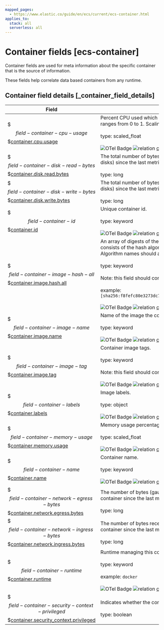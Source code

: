 ```yaml
---
mapped_pages:
  - https://www.elastic.co/guide/en/ecs/current/ecs-container.html
applies_to:
  stack: all
  serverless: all
---
```


# Container fields [ecs-container]

Container fields are used for meta information about the specific container that is the source of information.

These fields help correlate data based containers from any runtime.


## Container field details [_container_field_details]

| Field | Description | Level |
| --- | --- | --- |
| $$$field-container-cpu-usage$$$[container.cpu.usage](#field-container-cpu-usage) | Percent CPU used which is normalized by the number of CPU cores and it ranges from 0 to 1. Scaling factor: 1000.<br><br>type: scaled_float<br><br>![OTel Badge](https://img.shields.io/badge/OpenTelemetry-4a5ca6?style=flat&logo=opentelemetry "") ![relation](https://img.shields.io/badge/metric-cb00cb?style=flat "metric") [container.cpu.usage](https://github.com/search?q=repo%3Aopen-telemetry%2Fsemantic-conventions+%22%3C%21--+semconv+metric.container.cpu.usage+--%3E%22&type=code)<br> | extended |
| $$$field-container-disk-read-bytes$$$[container.disk.read.bytes](#field-container-disk-read-bytes) | The total number of bytes (gauge) read successfully (aggregated from all disks) since the last metric collection.<br><br>type: long<br> | extended |
| $$$field-container-disk-write-bytes$$$[container.disk.write.bytes](#field-container-disk-write-bytes) | The total number of bytes (gauge) written successfully (aggregated from all disks) since the last metric collection.<br><br>type: long<br> | extended |
| $$$field-container-id$$$[container.id](#field-container-id) | Unique container id.<br><br>type: keyword<br><br>![OTel Badge](https://img.shields.io/badge/OpenTelemetry-4a5ca6?style=flat&logo=opentelemetry "") ![relation](https://img.shields.io/badge/match-93c93e?style=flat "match") [container.id](https://opentelemetry.io/docs/specs/semconv/attributes-registry/container/#container-id)<br> | core |
| $$$field-container-image-hash-all$$$[container.image.hash.all](#field-container-image-hash-all) | An array of digests of the image the container was built on. Each digest consists of the hash algorithm and value in this format: `algorithm:value`. Algorithm names should align with the field names in the ECS hash field set.<br><br>type: keyword<br><br>Note: this field should contain an array of values.<br><br>example: `[sha256:f8fefc80e3273dc756f288a63945820d6476ad64883892c771b5e2ece6bf1b26]`<br><br>![OTel Badge](https://img.shields.io/badge/OpenTelemetry-4a5ca6?style=flat&logo=opentelemetry "") ![relation](https://img.shields.io/badge/equivalent-1ba9f5?style=flat "equivalent") [container.image.repo_digests](https://opentelemetry.io/docs/specs/semconv/attributes-registry/container/#container-image-repo-digests)<br> | extended |
| $$$field-container-image-name$$$[container.image.name](#field-container-image-name) | Name of the image the container was built on.<br><br>type: keyword<br><br>![OTel Badge](https://img.shields.io/badge/OpenTelemetry-4a5ca6?style=flat&logo=opentelemetry "") ![relation](https://img.shields.io/badge/match-93c93e?style=flat "match") [container.image.name](https://opentelemetry.io/docs/specs/semconv/attributes-registry/container/#container-image-name)<br> | extended |
| $$$field-container-image-tag$$$[container.image.tag](#field-container-image-tag) | Container image tags.<br><br>type: keyword<br><br>Note: this field should contain an array of values.<br><br>![OTel Badge](https://img.shields.io/badge/OpenTelemetry-4a5ca6?style=flat&logo=opentelemetry "") ![relation](https://img.shields.io/badge/equivalent-1ba9f5?style=flat "equivalent") [container.image.tags](https://opentelemetry.io/docs/specs/semconv/attributes-registry/container/#container-image-tags)<br> | extended |
| $$$field-container-labels$$$[container.labels](#field-container-labels) | Image labels.<br><br>type: object<br><br>![OTel Badge](https://img.shields.io/badge/OpenTelemetry-4a5ca6?style=flat&logo=opentelemetry "") ![relation](https://img.shields.io/badge/related-efc20d?style=flat "related") [container.label](https://opentelemetry.io/docs/specs/semconv/attributes-registry/container/#container-label)<br> | extended |
| $$$field-container-memory-usage$$$[container.memory.usage](#field-container-memory-usage) | Memory usage percentage and it ranges from 0 to 1. Scaling factor: 1000.<br><br>type: scaled_float<br><br>![OTel Badge](https://img.shields.io/badge/OpenTelemetry-4a5ca6?style=flat&logo=opentelemetry "") ![relation](https://img.shields.io/badge/metric-cb00cb?style=flat "metric") [container.memory.usage](https://github.com/search?q=repo%3Aopen-telemetry%2Fsemantic-conventions+%22%3C%21--+semconv+metric.container.memory.usage+--%3E%22&type=code)<br> | extended |
| $$$field-container-name$$$[container.name](#field-container-name) | Container name.<br><br>type: keyword<br><br>![OTel Badge](https://img.shields.io/badge/OpenTelemetry-4a5ca6?style=flat&logo=opentelemetry "") ![relation](https://img.shields.io/badge/match-93c93e?style=flat "match") [container.name](https://opentelemetry.io/docs/specs/semconv/attributes-registry/container/#container-name)<br> | extended |
| $$$field-container-network-egress-bytes$$$[container.network.egress.bytes](#field-container-network-egress-bytes) | The number of bytes (gauge) sent out on all network interfaces by the container since the last metric collection.<br><br>type: long<br> | extended |
| $$$field-container-network-ingress-bytes$$$[container.network.ingress.bytes](#field-container-network-ingress-bytes) | The number of bytes received (gauge) on all network interfaces by the container since the last metric collection.<br><br>type: long<br> | extended |
| $$$field-container-runtime$$$[container.runtime](#field-container-runtime) | Runtime managing this container.<br><br>type: keyword<br><br>example: `docker`<br><br>![OTel Badge](https://img.shields.io/badge/OpenTelemetry-4a5ca6?style=flat&logo=opentelemetry "") ![relation](https://img.shields.io/badge/match-93c93e?style=flat "match") [container.runtime](https://opentelemetry.io/docs/specs/semconv/attributes-registry/container/#container-runtime)<br> | extended |
| $$$field-container-security-context-privileged$$$[container.security_context.privileged](#field-container-security-context-privileged) | Indicates whether the container is running in privileged mode.<br><br>type: boolean<br> | extended |

